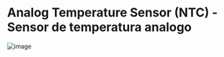 # Analog Temperature Sensor (NTC) - Sensor de temperatura analogo 

![image](https://user-images.githubusercontent.com/124212478/223567943-2a83e982-304f-407a-b077-5f943c8208c4.png)



